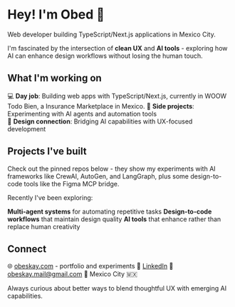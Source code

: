 # Hey! I'm Obed 👋

Web developer building TypeScript/Next.js applications in Mexico City.

I'm fascinated by the intersection of **clean UX** and **AI tools** - exploring how AI can enhance design workflows without losing the human touch.

## What I'm working on

💻 **Day job**: Building web apps with TypeScript/Next.js, currently in WOOW Todo Bien, a Insurance Marketplace in Mexico.
🤖 **Side projects**: Experimenting with AI agents and automation tools  
🎨 **Design connection**: Bridging AI capabilities with UX-focused development

## Projects I've built

Check out the pinned repos below - they show my experiments with AI frameworks like CrewAI, AutoGen, and LangGraph, plus some design-to-code tools like the Figma MCP bridge.

Recently I've been exploring:

**Multi-agent systems** for automating repetitive tasks
**Design-to-code workflows** that maintain design quality
**AI tools** that enhance rather than replace human creativity

## Connect

🌐 [obeskay.com](https://obeskay.com) - portfolio and experiments
💼 [LinkedIn](https://linkedin.com/in/obeskay)
📧 obeskay.mail@gmail.com
📍 Mexico City 🇲🇽

Always curious about better ways to blend thoughtful UX with emerging AI capabilities.
